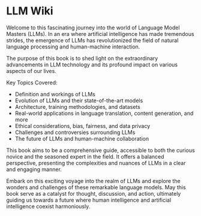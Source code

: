 LLM Wiki
================

Welcome to this fascinating journey into the world of Language Model Masters (LLMs). In an era where artificial intelligence has made tremendous strides, the emergence of LLMs has revolutionized the field of natural language processing and human-machine interaction.

The purpose of this book is to shed light on the extraordinary advancements in LLM technology and its profound impact on various aspects of our lives.

Key Topics Covered:

* Definition and workings of LLMs
* Evolution of LLMs and their state-of-the-art models
* Architecture, training methodologies, and datasets
* Real-world applications in language translation, content generation, and more
* Ethical considerations, bias, fairness, and data privacy
* Challenges and controversies surrounding LLMs
* The future of LLMs and human-machine collaboration

This book aims to be a comprehensive guide, accessible to both the curious novice and the seasoned expert in the field. It offers a balanced perspective, presenting the complexities and nuances of LLMs in a clear and engaging manner.

Embark on this exciting voyage into the realm of LLMs and explore the wonders and challenges of these remarkable language models. May this book serve as a catalyst for thought, discussion, and action, ultimately guiding us towards a future where human intelligence and artificial intelligence coexist harmoniously.